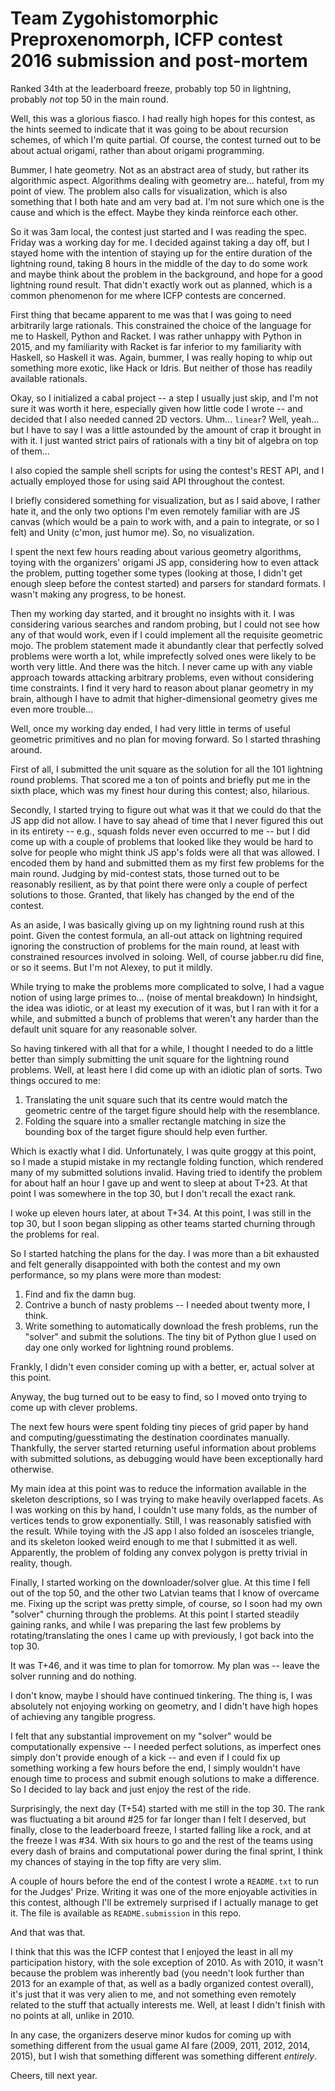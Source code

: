# Team Zygohistomorphic Preproxenomorph, ICFP contest 2016 submission and post-mortem

Ranked 34th at the leaderboard freeze, probably top 50 in lightning, probably *not* top 50 in
the main round.

Well, this was a glorious fiasco. I had really high hopes for this contest, as the hints
seemed to indicate that it was going to be about recursion schemes, of which I'm quite
partial. Of course, the contest turned out to be about actual origami, rather than
about origami programming.

Bummer, I hate geometry. Not as an abstract area of study, but rather its algorithmic
aspect. Algorithms dealing with geometry are... hateful, from my point of view. The
problem also calls for visualization, which is also something that I both hate and am
very bad at. I'm not sure which one is the cause and which is the effect. Maybe they
kinda reinforce each other.

So it was 3am local, the contest just started and I was reading the spec. Friday was a
working day for me. I decided against taking a day off, but I stayed home with the
intention of staying up for the entire duration of the lightning round, taking 8 hours
in the middle of the day to do some work and maybe think about the problem in the
background, and hope for a good lightning round result. That didn't exactly work out as
planned, which is a common phenomenon for me where ICFP contests are concerned.

First thing that became apparent to me was that I was going to need arbitrarily large
rationals. This constrained the choice of the language for me to Haskell, Python and
Racket. I was rather unhappy with Python in 2015, and my familiarity with Racket is
far inferior to my familiarity with Haskell, so Haskell it was. Again, bummer, I was
really hoping to whip out something more exotic, like Hack or Idris. But neither of
those has readily available rationals.

Okay, so I initialized a cabal project -- a step I usually just skip, and I'm not sure
it was worth it here, especially given how little code I wrote -- and decided that I
also needed canned 2D vectors. Uhm... `linear`? Well, yeah... but I have to say I was
a little astounded by the amount of crap it brought in with it. I just wanted strict
pairs of rationals with a tiny bit of algebra on top of them...

I also copied the sample shell scripts for using the contest's REST API, and I
actually employed those for using said API throughout the contest.

I briefly considered something for visualization, but as I said above, I rather hate
it, and the only two options I'm even remotely familiar with are JS canvas (which
would be a pain to work with, and a pain to integrate, or so I felt) and Unity
(c'mon, just humor me). So, no visualization.

I spent the next few hours reading about various geometry algorithms, toying with the
organizers' origami JS app, considering how to even attack the problem, putting
together some types (looking at those, I didn't get enough sleep before the contest
started) and parsers for standard formats. I wasn't making any progress, to be honest.

Then my working day started, and it brought no insights with it. I was considering
various searches and random probing, but I could not see how any of that would work,
even if I could implement all the requisite geometric mojo. The problem statement
made it abundantly clear that perfectly solved problems were worth a lot, while
imprefectly solved ones were likely to be worth very little. And there was the hitch.
I never came up with any viable approach towards attacking arbitrary problems, even
without considering time constraints. I find it very hard to reason about planar
geometry in my brain, although I have to admit that higher-dimensional geometry gives
me even more trouble...

Well, once my working day ended, I had very little in terms of useful geometric
primitives and no plan for moving forward. So I started thrashing around.

First of all, I submitted the unit square as the solution for all the 101 lightning
round problems. That scored me a ton of points and briefly put me in the sixth place,
which was my finest hour during this contest; also, hilarious.

Secondly, I started trying to figure out what was it that we could do that the JS app
did not allow. I have to say ahead of time that I never figured this out in its
entirety -- e.g., squash folds never even occurred to me -- but I did come up with a couple
of problems that looked like they would be hard to solve for people who might think
JS app's folds were all that was allowed. I encoded them by hand and submitted them as
my first few problems for the main round. Judging by mid-contest stats, those
turned out to be reasonably resilient, as by that point there were only a couple of
perfect solutions to those. Granted, that likely has changed by the end of the
contest.

As an aside, I was basically giving up on my lightning round rush at this point. Given
the contest formula, an all-out attack on lightning required ignoring the construction of
problems for the main round, at least with constrained resources involved in soloing.
Well, of course jabber.ru did fine, or so it seems. But I'm not Alexey, to put it mildly.

While trying to make the problems more complicated to solve, I had a vague notion of
using large primes to... (noise of mental breakdown) In hindsight, the idea was
idiotic, or at least my execution of it was, but I ran with it for a while, and submitted
a bunch of problems that weren't any harder than the default unit square for any
reasonable solver.

So having tinkered with all that for a while, I thought I needed to do a little
better than simply submitting the unit square for the lightning round
problems. Well, at least here I did come up with an idiotic plan of sorts. Two things
occured to me:

1. Translating the unit square such that its centre would match the geometric centre of the
    target figure should help with the resemblance.
2. Folding the square into a smaller rectangle matching in size the bounding box of
    the target figure should help even further.

Which is exactly what I did. Unfortunately, I was quite groggy at this point, so I made
a stupid mistake in my rectangle folding function, which rendered many of my submitted
solutions invalid. Having tried to identify the problem for about half an hour I gave up
and went to sleep at about T+23. At that point I was somewhere in the top 30, but I don't
recall the exact rank.

I woke up eleven hours later, at about T+34. At this point, I was still in the top 30,
but I soon began slipping as other teams started churning through the problems for real.

So I started hatching the plans for the day. I was more than a bit exhausted and felt
generally disappointed with both the contest and my own performance, so my plans were
more than modest:

1. Find and fix the damn bug.
2. Contrive a bunch of nasty problems -- I needed about twenty more, I think.
3. Write something to automatically download the fresh problems, run the "solver" and
    submit the solutions. The tiny bit of Python glue I used on day one only worked
    for lightning round problems.

Frankly, I didn't even consider coming up with a better, er, actual solver at this
point.

Anyway, the bug turned out to be easy to find, so I moved onto trying to come up with
clever problems.

The next few hours were spent folding tiny pieces of grid paper by
hand and computing/guesstimating the destination coordinates manually. Thankfully, the
server started returning useful information about problems with submitted solutions,
as debugging would have been exceptionally hard otherwise.

My main idea at this point was to reduce the information available in the skeleton
descriptions, so I was trying to make heavily overlapped facets. As I was working on this
by hand, I couldn't use many folds, as the number of vertices tends to grow exponentially.
Still, I was reasonably satisfied with the result. While toying with the JS app I also
folded an isosceles triangle, and its skeleton looked weird enough to me that I submitted it as well.
Apparently, the problem of folding any convex polygon is pretty trivial in reality, though.

Finally, I started working on the downloader/solver glue. At this time I fell out of
the top 50, and the other two Latvian teams that I know of overcame me. Fixing up the
script was pretty simple, of course, so I soon had my own "solver" churning through
the problems. At this point I started steadily gaining ranks, and while I was preparing
the last few problems by rotating/translating the ones I came up with previously, I
got back into the top 30.

It was T+46, and it was time to plan for tomorrow. My plan was -- leave the solver
running and do nothing.

I don't know, maybe I should have continued tinkering. The thing is, I was absolutely
not enjoying working on geometry, and I didn't have high hopes of achieving any
tangible progress.

I felt that any substantial improvement on my "solver" would be
computationally expensive -- I needed perfect solutions, as imperfect ones simply don't
provide enough of a kick -- and even if I could fix up something working a few hours
before the end, I simply wouldn't have enough time to process and submit enough
solutions to make a difference. So I decided to lay back and just enjoy the rest of
the ride.

Surprisingly, the next day (T+54) started with me still in the top 30. The rank was
fluctuating a bit around #25 for far longer than I felt I deserved, but finally, close
to the leaderboard freeze, I started falling like a rock, and at the freeze I
was #34. With six hours to go and the rest of the teams using every dash of brains
and computational power during the final sprint, I think my chances of staying in
the top fifty are very slim.

A couple of hours before the end of the contest I wrote a `README.txt` to run for the
Judges' Prize. Writing it was one of the more enjoyable activities in this contest,
although I'll be extremely surprised if I actually manage to get it. The file is available
as `README.submission` in this repo.

And that was that.

I think that this was the ICFP contest that I enjoyed the least in all my participation
history, with the sole exception of 2010. As with 2010, it wasn't because the problem
was inherently bad (you needn't look further than 2013 for an example of that, as well
as a badly organized contest overall), it's just that it was very alien to me, and
not something even remotely related to the stuff that actually interests me. Well, at
least I didn't finish with no points at all, unlike in 2010.

In any case, the organizers deserve minor kudos for coming up with something different
from the usual game AI fare (2009, 2011, 2012, 2014, 2015), but I wish that something
different was something different *entirely*.

Cheers, till next year.
